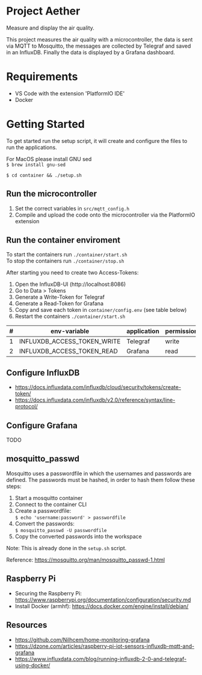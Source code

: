 # Project Aether

Measure and display the air quality.

This project measures the air quality with a microcontroller, the data is sent via MQTT to Mosquitto, the messages are collected by Telegraf and saved in an InfluxDB. Finally the data is displayed by a Grafana dashboard.

# Requirements

- VS Code with the extension 'PlatformIO IDE'
- Docker

# Getting Started

To get started run the setup script, it will create and configure the files to run the applications.

For MacOS please install GNU sed  
`$ brew install gnu-sed`

`$ cd container && ./setup.sh`

## Run the microcontroller

1. Set the correct variables in `src/mqtt_config.h`
2. Compile and upload the code onto the microcontroller via the PlatformIO extension

## Run the container enviroment

To start the containers run `./container/start.sh`  
To stop the containers run `./container/stop.sh`

After starting you need to create two Access-Tokens:

1. Open the InfluxDB-UI (http://localhost:8086)
2. Go to Data > Tokens
3. Generate a Write-Token for Telegraf
4. Generate a Read-Token for Grafana
5. Copy and save each token in `container/config.env` (see table below)
6. Restart the containers `./container/start.sh`

| #   | env-variable                | application | permission |
| --- | --------------------------- | ----------- | ---------- |
| 1   | INFLUXDB_ACCESS_TOKEN_WRITE | Telegraf    | write      |
| 2   | INFLUXDB_ACCESS_TOKEN_READ  | Grafana     | read       |

## Configure InfluxDB

- https://docs.influxdata.com/influxdb/cloud/security/tokens/create-token/
- https://docs.influxdata.com/influxdb/v2.0/reference/syntax/line-protocol/

## Configure Grafana

TODO

## mosquitto_passwd

Mosquitto uses a passwordfile in which the usernames and passwords are defined. The passwords must be hashed, in order to hash them follow these steps:

1. Start a mosquitto container
2. Connect to the container CLI
3. Create a passwordfile:  
   `$ echo 'username:password' > passwordfile`
4. Convert the passwords:  
   `$ mosquitto_passwd -U passwordfile`
5. Copy the converted passwords into the workspace

Note: This is already done in the `setup.sh` script.

Reference: https://mosquitto.org/man/mosquitto_passwd-1.html

## Raspberry Pi

- Securing the Raspberry Pi: https://www.raspberrypi.org/documentation/configuration/security.md
- Install Docker (armhf): https://docs.docker.com/engine/install/debian/

## Resources

- https://github.com/Nilhcem/home-monitoring-grafana
- https://dzone.com/articles/raspberry-pi-iot-sensors-influxdb-mqtt-and-grafana
- https://www.influxdata.com/blog/running-influxdb-2-0-and-telegraf-using-docker/
